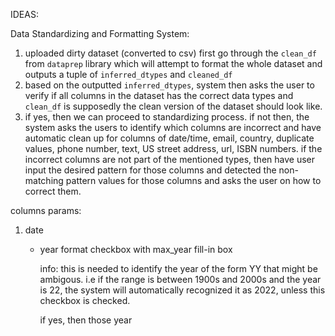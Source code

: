 IDEAS:

Data Standardizing and Formatting System:
1. uploaded dirty dataset (converted to csv) first go through the `clean_df` from `dataprep` library which will attempt to format the whole dataset and outputs a tuple of `inferred_dtypes` and `cleaned_df`
2. based on the outputted `inferred_dtypes`, system then asks the user to verify if all columns in the dataset has the correct data types and `clean_df` is supposedly the clean version of the dataset should look like.
3. if yes, then we can proceed to standardizing process. if not then, the system asks the users to identify which columns are incorrect and have automatic clean up for columns of date/time, email, country, duplicate values, phone number, text, US street address, url, ISBN numbers. if the incorrect columns are not part of the mentioned types, then have user input the desired pattern for those columns and detected the non-matching pattern values for those columns and asks the user on how to correct them.

columns params:
1. date
    - year format checkbox with max_year fill-in box
      
      info: this is needed to identify the year of the form YY that might be ambigous. 
      i.e if the range is between 1900s and 2000s and the year is 22, the system will automatically recognized it as 2022, unless this checkbox is checked.
      
      if yes, then those year 
    